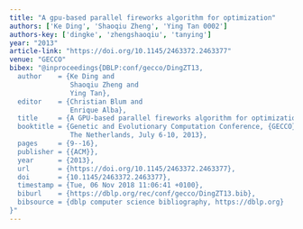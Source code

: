 ```yaml
---
title: "A gpu-based parallel fireworks algorithm for optimization"
authors: ['Ke Ding', 'Shaoqiu Zheng', 'Ying Tan 0002']
authors-key: ['dingke', 'zhengshaoqiu', 'tanying']
year: "2013"
article-link: "https://doi.org/10.1145/2463372.2463377"
venue: "GECCO"
bibex: "@inproceedings{DBLP:conf/gecco/DingZT13,
  author    = {Ke Ding and
               Shaoqiu Zheng and
               Ying Tan},
  editor    = {Christian Blum and
               Enrique Alba},
  title     = {A GPU-based parallel fireworks algorithm for optimization},
  booktitle = {Genetic and Evolutionary Computation Conference, {GECCO} '13, Amsterdam,
               The Netherlands, July 6-10, 2013},
  pages     = {9--16},
  publisher = {{ACM}},
  year      = {2013},
  url       = {https://doi.org/10.1145/2463372.2463377},
  doi       = {10.1145/2463372.2463377},
  timestamp = {Tue, 06 Nov 2018 11:06:41 +0100},
  biburl    = {https://dblp.org/rec/conf/gecco/DingZT13.bib},
  bibsource = {dblp computer science bibliography, https://dblp.org}
}"
---
```

